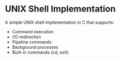 # UNIX Shell Implementation

A simple UNIX shell implementation in C that supports:
- Command execution
- I/O redirection
- Pipeline commands
- Background processes
- Built-in commands (cd, exit)

